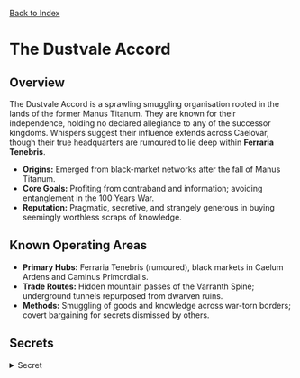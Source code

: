 [Back to Index](../Factions.md) 
# The Dustvale Accord


## Overview
The Dustvale Accord is a sprawling smuggling organisation rooted in the lands of the former Manus Titanum. They are known for their independence, holding no declared allegiance to any of the successor kingdoms. Whispers suggest their influence extends across Caelovar, though their true headquarters are rumoured to lie deep within **Ferraria Tenebris**.

- **Origins:** Emerged from black-market networks after the fall of Manus Titanum.
- **Core Goals:** Profiting from contraband and information; avoiding entanglement in the 100 Years War.
- **Reputation:** Pragmatic, secretive, and strangely generous in buying seemingly worthless scraps of knowledge.

## Known Operating Areas
- **Primary Hubs:** Ferraria Tenebris (rumoured), black markets in Caelum Ardens and Caminus Primordialis.
- **Trade Routes:** Hidden mountain passes of the Varranth Spine; underground tunnels repurposed from dwarven ruins.
- **Methods:** Smuggling of goods and knowledge across war-torn borders; covert bargaining for secrets dismissed by others.

## Secrets
<details><summary>Secret</summary>
The Dustvale Accord is **part of Khardek Stonecrown’s hidden network**. They act as his eyes and ears across Caelovar, sustaining his influence even in exile.

- **Information Power:** They uncovered **Drazkul’s atrocities in Virelia**, a truth no other faction possesses, and have kept it buried as one of their most valuable pieces of leverage.
- **True Strength:** Their vast archives of secrets give them leverage over nobles, merchants, and rulers alike, ensuring almost no figure of influence is beyond their silent grip.
- **Khardek’s Role:** While the Accord’s smuggling operations are their visible face, their true power lies in their role as **Khardek’s intelligence network**, feeding him the knowledge to manipulate the fractured world.
</details>
